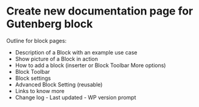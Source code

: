 # Create new documentation page for Gutenberg block

Outline for block pages:

- Description of a Block with an example use case
- Show picture of a Block in action
- How to add a block (inserter or Block Toolbar More options)
- Block Toolbar
- Block settings
- Advanced Block Setting (reusable)
- Links to know more
- Change log - Last updated - WP version prompt

